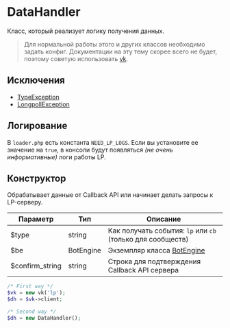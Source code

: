 # DataHandler
Класс, который реализует логику получения данных.

> Для нормальной работы этого и других классов необходимо задать конфиг. Документации на эту тему скорее всего не будет, поэтому советую использовать [vk](vk.md).

## Исключения
* [TypeException](exceptions.md#type)
* [LongpollException](exceptions.md#lp)

## Логирование
В `loader.php` есть константа `NEED_LP_LOGS`. Если вы установите ее значение на `true`, в консоли будут появляться _(не очень информативные)_ логи работы LP.

## Конструктор
Обрабатывает данные от Callback API или начинает делать запросы к LP-серверу.

| Параметр        | Тип       | Описание                                                   |
|-----------------|-----------|------------------------------------------------------------|
| $type           | string    | Как получать события: `lp` или `cb` (только для сообществ) |
| $be             | BotEngine | Экземпляр класса [BotEngine](botengine.md)                 |
| $confirm_string | string    | Строка для подтверждения Callback API сервера              |

```php
/* First way */
$vk = new vk('lp');
$dh = $vk->client;

/* Second way */
$dh = new DataHandler();
```